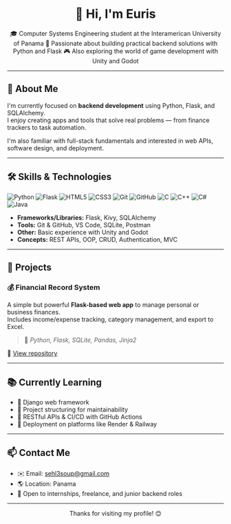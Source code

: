 <h1 align="center">👋 Hi, I'm Euris</h1>

<p align="center">
🎓 Computer Systems Engineering student at the Interamerican University of Panama  
🔧 Passionate about building practical backend solutions with Python and Flask  
🎮 Also exploring the world of game development with Unity and Godot
</p>

---

## 🚀 About Me

I'm currently focused on **backend development** using Python, Flask, and SQLAlchemy.  
I enjoy creating apps and tools that solve real problems — from finance trackers to task automation.  

I'm also familiar with full-stack fundamentals and interested in web APIs, software design, and deployment.

---

## 🛠️ Skills & Technologies

![Python](https://img.shields.io/badge/Python-3670A0?style=for-the-badge&logo=python&logoColor=white)
![Flask](https://img.shields.io/badge/Flask-000000?style=for-the-badge&logo=flask&logoColor=white)
![HTML5](https://img.shields.io/badge/HTML5-E34F26?style=for-the-badge&logo=html5&logoColor=white)
![CSS3](https://img.shields.io/badge/CSS3-1572B6?style=for-the-badge&logo=css3&logoColor=white)
![Git](https://img.shields.io/badge/Git-F05032?style=for-the-badge&logo=git&logoColor=white)
![GitHub](https://img.shields.io/badge/GitHub-181717?style=for-the-badge&logo=github&logoColor=white)
![C](https://img.shields.io/badge/C-00599C?style=for-the-badge&logo=c&logoColor=white)
![C++](https://img.shields.io/badge/C++-00599C?style=for-the-badge&logo=cplusplus&logoColor=white)
![C#](https://img.shields.io/badge/C%23-239120?style=for-the-badge&logo=c-sharp&logoColor=white)
![Java](https://img.shields.io/badge/Java-ED8B00?style=for-the-badge&logo=openjdk&logoColor=white)

- **Frameworks/Libraries:** Flask, Kivy, SQLAlchemy  
- **Tools:** Git & GitHub, VS Code, SQLite, Postman  
- **Other:** Basic experience with Unity and Godot  
- **Concepts:** REST APIs, OOP, CRUD, Authentication, MVC

---

## 📂 Projects

### 💰 Financial Record System
A simple but powerful **Flask-based web app** to manage personal or business finances.  
Includes income/expense tracking, category management, and export to Excel.  
> 🧰 *Python, Flask, SQLite, Pandas, Jinja2*

🔗 [View repository](https://github.com/3UR12/registro-financiero.git)

---

## 📚 Currently Learning

- 🔹 Django web framework  
- 🔹 Project structuring for maintainability  
- 🔹 RESTful APIs & CI/CD with GitHub Actions  
- 🔹 Deployment on platforms like Render & Railway

---

## 📫 Contact Me

- ✉️ Email: sehl3soup@gmail.com  
- 🌎 Location: Panama  
- 💼 Open to internships, freelance, and junior backend roles  

---

<p align="center">Thanks for visiting my profile! 😊</p>
